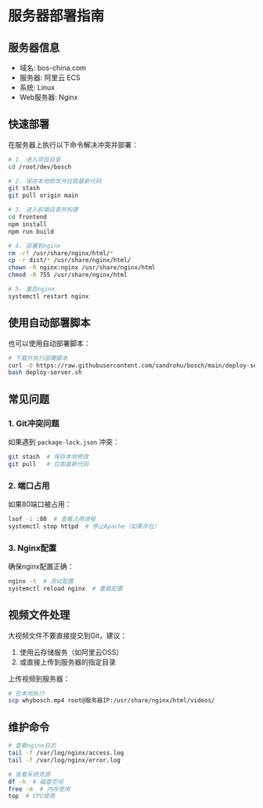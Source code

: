 # 服务器部署指南

## 服务器信息
- 域名: bos-china.com
- 服务器: 阿里云 ECS
- 系统: Linux
- Web服务器: Nginx

## 快速部署

在服务器上执行以下命令解决冲突并部署：

```bash
# 1. 进入项目目录
cd /root/dev/bosch

# 2. 保存本地修改并拉取最新代码
git stash
git pull origin main

# 3. 进入前端目录并构建
cd frontend
npm install
npm run build

# 4. 部署到nginx
rm -rf /usr/share/nginx/html/*
cp -r dist/* /usr/share/nginx/html/
chown -R nginx:nginx /usr/share/nginx/html
chmod -R 755 /usr/share/nginx/html

# 5. 重启nginx
systemctl restart nginx
```

## 使用自动部署脚本

也可以使用自动部署脚本：

```bash
# 下载并执行部署脚本
curl -O https://raw.githubusercontent.com/sandrohu/bosch/main/deploy-server.sh
bash deploy-server.sh
```

## 常见问题

### 1. Git冲突问题
如果遇到 `package-lock.json` 冲突：
```bash
git stash  # 保存本地修改
git pull   # 拉取最新代码
```

### 2. 端口占用
如果80端口被占用：
```bash
lsof -i :80  # 查看占用进程
systemctl stop httpd  # 停止Apache（如果存在）
```

### 3. Nginx配置
确保nginx配置正确：
```bash
nginx -t  # 测试配置
systemctl reload nginx  # 重载配置
```

## 视频文件处理

大视频文件不要直接提交到Git，建议：
1. 使用云存储服务（如阿里云OSS）
2. 或直接上传到服务器的指定目录

上传视频到服务器：
```bash
# 在本地执行
scp whybosch.mp4 root@服务器IP:/usr/share/nginx/html/videos/
```

## 维护命令

```bash
# 查看nginx日志
tail -f /var/log/nginx/access.log
tail -f /var/log/nginx/error.log

# 查看系统资源
df -h  # 磁盘空间
free -m  # 内存使用
top  # CPU使用
```
